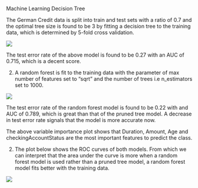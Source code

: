 ﻿Machine Learning Decision Tree  

The German Credit data is split into train and test sets with a ratio of 0.7 and the optimal tree size is found to be 3 by fitting a decision tree to the training data, which is determined by 5-fold cross validation.   

![](Aspose.Words.10897a61-cebf-49ed-aa94-8c37c135bb74.001.png)

The test error rate of the above model is found to be 0.27 with an AUC of 0.715, which is a decent score.  

2) A random forest is fit to the training data with the parameter of max number of features set to “sqrt” and the number of trees i.e n\_estimators set to 1000.  

![](Aspose.Words.10897a61-cebf-49ed-aa94-8c37c135bb74.002.png)

The test error rate of the random forest model is found to be 0.22 with and AUC of 0.789, which is great than that of the pruned tree model. A decrease in test error rate signals that the model is more accurate now.  

The above variable importance plot shows that Duration, Amount, Age and checkingAccountStatus are the most important features to predict the class.  

2) The plot below shows the ROC curves of both models. From which we can interpret that the area under the curve is more when a random forest model is used rather than a pruned tree model, a random forest model fits better with the training data.  

![](Aspose.Words.10897a61-cebf-49ed-aa94-8c37c135bb74.003.png)
